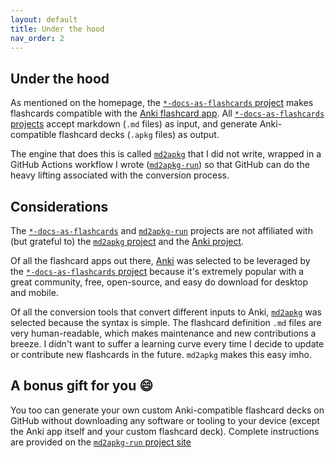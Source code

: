 ```yaml
---
layout: default
title: Under the hood
nav_order: 2
---
```


## Under the hood

As mentioned on the homepage, the [`*-docs-as-flashcards` project](https://asa55.github.io/docs-as-flashcards/) makes flashcards compatible with the [Anki flashcard app](https://github.com/ankitects/anki). All [`*-docs-as-flashcards` projects](https://asa55.github.io/docs-as-flashcards/) accept markdown (`.md` files) as input, and generate Anki-compatible flashcard decks (`.apkg` files) as output. 

The engine that does this is called [`md2apkg`](https://github.com/Steve2955/md2apkg) that I did not write, wrapped in a GitHub Actions workflow I wrote ([`md2apkg-run`](https://github.com/asa55/md2apkg-run)) so that GitHub can do the heavy lifting associated with the conversion process.

## Considerations

The [`*-docs-as-flashcards`](https://asa55.github.io/docs-as-flashcards/) and [`md2apkg-run`](https://github.com/asa55/md2apkg-run) projects are not affiliated with (but grateful to) the [`md2apkg` project](https://github.com/Steve2955/md2apkg) and the [Anki project](https://github.com/ankitects/anki).

Of all the flashcard apps out there, [Anki](https://github.com/ankitects/anki) was selected to be leveraged by the [`*-docs-as-flashcards` project](https://asa55.github.io/docs-as-flashcards/) because it's extremely popular with a great community, free, open-source, and easy do download for desktop and mobile.

Of all the conversion tools that convert different inputs to Anki, [`md2apkg`](https://github.com/Steve2955/md2apkg) was selected because the syntax is simple. The flashcard definition `.md` files are very human-readable, which makes maintenance and new contributions a breeze. I didn't want to suffer a learning curve every time I decide to update or contribute new flashcards in the future. `md2apkg` makes this easy imho.

## A bonus gift for you 😄

You too can generate your own custom Anki-compatible flashcard decks on GitHub without downloading any software or tooling to your device (except the Anki app itself and your custom flashcard deck). Complete instructions are provided on the [`md2apkg-run` project site](https://github.com/asa55/md2apkg-run)
